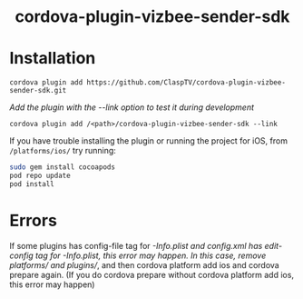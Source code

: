 <h1 align="center">cordova-plugin-vizbee-sender-sdk</h1>

# Installation

```
cordova plugin add https://github.com/ClaspTV/cordova-plugin-vizbee-sender-sdk.git
```

*Add the plugin with the --link option to test it during development*
```
cordova plugin add /<path>/cordova-plugin-vizbee-sender-sdk --link
```

If you have trouble installing the plugin or running the project for iOS, from `/platforms/ios/` try running:  
```bash
sudo gem install cocoapods
pod repo update
pod install
```

# Errors

If some plugins has config-file tag for *-Info.plist and config.xml has edit-config tag for *-Info.plist, this error may happen. In this case, remove platforms/* and plugins/*, and then cordova platform add ios and cordova prepare again. (If you do cordova prepare without cordova platform add ios, this error may happen)